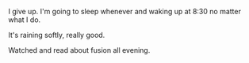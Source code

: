 I give up. I'm going to sleep whenever and waking up at 8:30 no matter what I do.

It's raining softly, really good.

Watched and read about fusion all evening.
